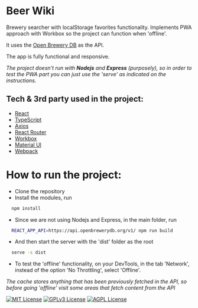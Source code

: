 # Beer Wiki
Brewery searcher with localStorage favorites functionality. Implements PWA approach with Workbox so the project can function when 'offline'.

It uses the [Open Brewery DB](https://www.openbrewerydb.org/) as the API.

The app is fully functional and responsive.

*The project doesn't run with ***Nodejs*** and ***Express*** (purposely), so in order to test the PWA part you can just use the 'serve' as indicated on the instructions.*


## Tech & 3rd party used in the project:
- [React](https://react.dev/)
- [TypeScript](https://www.typescriptlang.org/)
- [Axios](https://axios-http.com/docs/intro)
- [React Router](https://reactrouter.com/)
- [Workbox](https://developer.chrome.com/docs/workbox)
- [Material UI](https://mui.com/)
- [Webpack](https://webpack.js.org/)


# How to run the project:
- Clone the repository
- Install the modules, run
```bash
  npm install
```
- Since we are not using Nodejs and Express, in the main folder, run
```bash
  REACT_APP_API=https://api.openbrewerydb.org/v1/ npm run build
```
- And then start the server with the 'dist' folder as the root
```bash
  serve -s dist
```
- To test the 'offline' functionality, on your DevTools, in the tab 'Network', instead of the option 'No Throttling', select 'Offline'.

*The cache stores anything that has been previously fetched in the API, so before going 'offline' visit some areas that fetch content from the API*


[![MIT License](https://img.shields.io/badge/License-MIT-green.svg)](https://choosealicense.com/licenses/mit/)
[![GPLv3 License](https://img.shields.io/badge/License-GPL%20v3-yellow.svg)](https://opensource.org/licenses/)
[![AGPL License](https://img.shields.io/badge/license-AGPL-blue.svg)](http://www.gnu.org/licenses/agpl-3.0)

